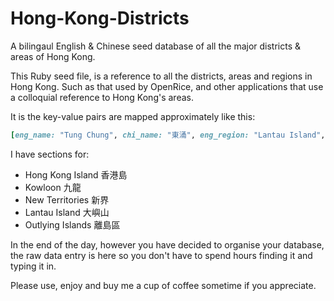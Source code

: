 Hong-Kong-Districts
===================

A bilingaul English & Chinese seed database of all the major districts &amp; areas of Hong Kong.

This Ruby seed file, is a reference to all the districts, areas and regions in Hong Kong. Such as that used by OpenRice, and other applications that use a colloquial reference to Hong Kong's areas. 

It is the key-value pairs are mapped approximately like this: 

```ruby
[eng_name: "Tung Chung", chi_name: "東涌", eng_region: "Lantau Island", chi_region: "大嶼山"]
```

I have sections for:

* Hong Kong Island 香港島
* Kowloon 九龍
* New Territories 新界
* Lantau Island 大嶼山
* Outlying Islands 離島區

In the end of the day, however you have decided to organise your database, the raw data entry is here so you don't have to spend hours finding it and typing it in. 

Please use, enjoy and buy me a cup of coffee sometime if you appreciate. 
